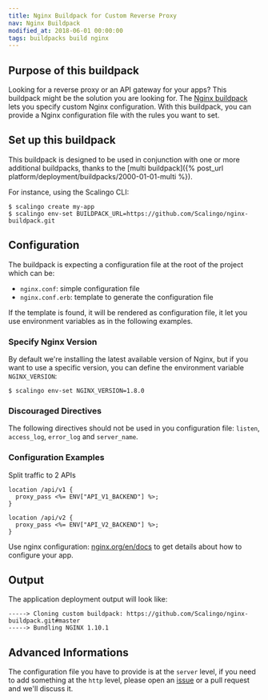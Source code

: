 ```yaml
---
title: Nginx Buildpack for Custom Reverse Proxy
nav: Nginx Buildpack
modified_at: 2018-06-01 00:00:00
tags: buildpacks build nginx
---
```


## Purpose of this buildpack

Looking for a reverse proxy or an API gateway for your apps? This buildpack might be the solution
you are looking for. The [Nginx buildpack](https://github.com/Scalingo/nginx-buildpack) lets you
specify custom Nginx configuration. With this buildpack, you can provide a Nginx configuration file
with the rules you want to set.

## Set up this buildpack

This buildpack is designed to be used in conjunction with one or more additional
buildpacks, thanks to the [multi buildpack]({% post_url
platform/deployment/buildpacks/2000-01-01-multi %}).

For instance, using the Scalingo CLI:

```console
$ scalingo create my-app
$ scalingo env-set BUILDPACK_URL=https://github.com/Scalingo/nginx-buildpack.git
```

## Configuration

The buildpack is expecting a configuration file at the root of the project which can be:

- `nginx.conf`: simple configuration file
- `nginx.conf.erb`: template to generate the configuration file

If the template is found, it will be rendered as configuration file, it let you use environment
variables as in the following examples.

### Specify Nginx Version

By default we're installing the latest available version of Nginx, but if you want to use a specific
version, you can define the environment variable `NGINX_VERSION`:

```console
$ scalingo env-set NGINX_VERSION=1.8.0
```

### Discouraged Directives

The following directives should not be used in you configuration file:
`listen`, `access_log`, `error_log` and `server_name`.

### Configuration Examples

Split traffic to 2 APIs

```nginx
location /api/v1 {
  proxy_pass <%= ENV["API_V1_BACKEND"] %>;
}

location /api/v2 {
  proxy_pass <%= ENV["API_V2_BACKEND"] %>;
}
```

Use nginx configuration: [nginx.org/en/docs](https://nginx.org/en/docs) to get
details about how to configure your app.

## Output

The application deployment output will look like:

```text
-----> Cloning custom buildpack: https://github.com/Scalingo/nginx-buildpack.git#master
-----> Bundling NGINX 1.10.1
```

## Advanced Informations

The configuration file you have to provide is at the `server` level, if you
need to add something at the `http` level, please open an
[issue](https://github.com/Scalingo/nginx-buildpack/issues/new) or a pull
request and we'll discuss it.
